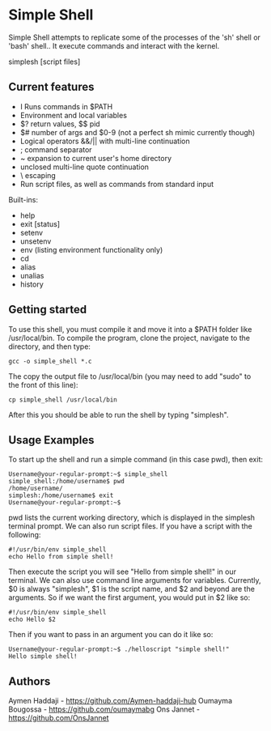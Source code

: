 # Simple Shell

Simple Shell attempts to replicate some of the processes of the 'sh' shell or 'bash' shell.. It execute commands and interact with the kernel.

simplesh [script files]

## Current features

* I Runs commands in $PATH
* Environment and local variables
* $? return values, $$ pid
* $# number of args and $0-9 (not a perfect sh mimic currently though)
* Logical operators &&/|| with multi-line continuation
* ; command separator
* ~ expansion to current user's home directory
* unclosed multi-line quote continuation
* \ escaping
* Run script files, as well as commands from standard input


Built-ins:
* help
* exit [status]
* setenv
* unsetenv
* env (listing environment functionality only)
* cd
* alias
* unalias
* history

## Getting started
To use this shell, you must compile it and move it into a $PATH folder like /usr/local/bin. To compile the program, clone the project, navigate to the directory, and then type:
```
gcc -o simple_shell *.c
```
The copy the output file to /usr/local/bin (you may need to add "sudo" to the front of this line):
```
cp simple_shell /usr/local/bin
```
After this you should be able to run the shell by typing "simplesh".

## Usage Examples
To start up the shell and run a simple command (in this case pwd), then exit:
```
Username@your-regular-prompt:~$ simple_shell
simple_shell:/home/username$ pwd
/home/username/
simplesh:/home/username$ exit
Username@your-regular-prompt:~$
```
pwd lists the current working directory, which is displayed in the simplesh terminal prompt. We can also run script files. If you have a script with the following:
```
#!/usr/bin/env simple_shell
echo Hello from simple shell!
```
Then execute the script you will see "Hello from simple shell!" in our terminal. We can also use command line arguments for variables. Currently, $0 is always "simplesh", $1 is the script name, and $2 and beyond are the arguments. So if we want the first argument, you would put in $2 like so:
```
#!/usr/bin/env simple_shell
echo Hello $2
```
Then if you want to pass in an argument you can do it like so:
```
Username@your-regular-prompt:~$ ./helloscript "simple shell!"
Hello simple shell!
```


## Authors
Aymen Haddaji - https://github.com/Aymen-haddaji-hub
Oumayma Bougossa - https://github.com/oumaymabg
Ons Jannet - https://github.com/OnsJannet

